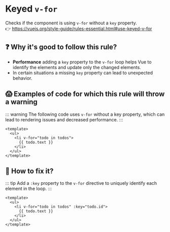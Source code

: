 # Keyed `v-for`

Checks if the component is using `v-for` without a `key` property. &nbsp;&nbsp;<br />
👉 https://vuejs.org/style-guide/rules-essential.html#use-keyed-v-for

## ❓ Why it's good to follow this rule?

- **Performance** adding a `key` property to the `v-for` loop helps Vue to identify the elements and update only the changed elements.
- In certain situations a missing `key` property can lead to unexpected behavior.

## 😱 Examples of code for which this rule will throw a warning

::: warning
The following code uses `v-for` without a key property, which can lead to rendering issues and decreased performance.
:::

```vue
<template>
  <ul>
    <li v-for="todo in todos">
      {{ todo.text }}
    </li>
  </ul>
</template>
```

## 🤩 How to fix it?

::: tip
Add a `:key` property to the `v-for` directive to uniquely identify each element in the loop.
:::

```vue /3/
<template>
  <ul>
    <li v-for="todo in todos" :key="todo.id">
      {{ todo.text }}
    </li>
  </ul>
</template>
```
